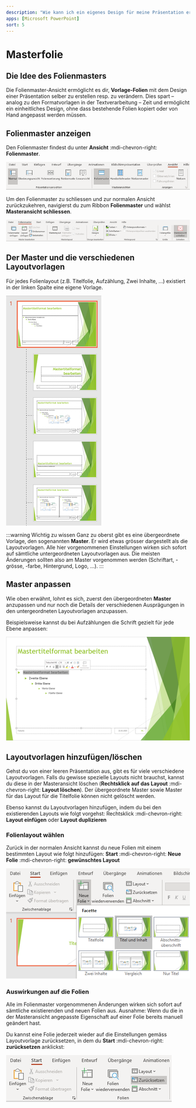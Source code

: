 ```yaml
---
description: "Wie kann ich ein eigenes Design für meine Präsentation erstellen?"
apps: [Microsoft PowerPoint]
sort: 5
---
```


# Masterfolie



## Die Idee des Folienmasters
Die Folienmaster-Ansicht ermöglicht es dir, **Vorlage-Folien** mit dem Design einer Präsentation selber zu erstellen resp. zu verändern. Dies spart – analog zu den Formatvorlagen in der Textverarbeitung – Zeit und ermöglicht ein einheitliches Design, ohne dass bestehende Folien kopiert oder von Hand angepasst werden müssen.


## Folienmaster anzeigen
Den Folienmaster findest du unter __Ansicht__ :mdi-chevron-right: __Folienmaster__.

![Folienmaster anzeigen](./images/folienmaster-anzeigen.png)

Um den Folienmaster zu schliessen und zur normalen Ansicht zurückzukehren, navigierst du zum Ribbon __Folienmaster__ und wählst __Masteransicht schliessen__.

![Folienmaster schliessen](./images/folienmaster-schliessen.png)


## Der Master und die verschiedenen Layoutvorlagen
Für jedes Folienlayout (z.B. Titelfolie, Aufzählung, Zwei Inhalte, ...) existiert in der linken Spalte eine eigene Vorlage.

![Layoutvorlagen im Folienmaster](./images/verschiedene-layoutvorlagen.png)

:::warning Wichtig zu wissen
Ganz zu oberst gibt es eine übergeordnete Vorlage, den sogenannten **Master**. Er wird etwas grösser dargestellt als die Layoutvorlagen. Alle hier vorgenommenen Einstellungen wirken sich sofort auf sämtliche untergeordneten Layoutvorlagen aus. Die meisten Änderungen sollten also am Master vorgenommen werden (Schriftart, -grösse, -farbe, Hintergrund, Logo, ...).
:::

## Master anpassen
Wie oben erwähnt, lohnt es sich, zuerst den übergeordneten **Master** anzupassen und nur noch die Details der verschiedenen Ausprägungen in den untergeordneten Layoutvorlagen anzupassen.

Beispielsweise kannst du bei Aufzählungen die Schrift gezielt für jede Ebene anpassen:

![Folienmaster anpassen](./images/master-anpassen.png)

## Layoutvorlagen hinzufügen/löschen
Gehst du von einer leeren Präsentation aus, gibt es für viele verschiedene Layoutvorlagen. Falls du gewisse spezielle Layouts nicht brauchst, kannst du diese in der Masteransicht löschen (__Rechtsklick auf das Layout__ :mdi-chevron-right: __Layout löschen__). Der übergeordnete Master sowie Master für das Layout für die Titelfolie können nicht gelöscht werden.

Ebenso kannst du Layoutvorlagen hinzufügen, indem du bei den existierenden Layouts wie folgt vorgehst: Rechtsklick :mdi-chevron-right: __Layout einfügen__ oder __Layout duplizieren__


### Folienlayout wählen
Zurück in der normalen Ansicht kannst du neue Folien mit einem bestimmten Layout wie folgt hinzufügen: __Start__ :mdi-chevron-right: __Neue Folie__ :mdi-chevron-right: __gewünschtes Layout__

![Folienmaster-layout wählen](./images/layout-waehlen.png)


### Auswirkungen auf die Folien
Alle im Folienmaster vorgenommenen Änderungen wirken sich sofort auf sämtliche existierenden und neuen Folien aus. Ausnahme: Wenn du die in der Masteransicht angepasste Eigenschaft auf einer Folie bereits manuell geändert hast.

Du kannst eine Folie jederzeit wieder auf die Einstellungen gemäss Layoutvorlage zurücksetzen, in dem du __Start__ :mdi-chevron-right: __zurücksetzen__ anklickst:

![Layout zurücksetzen](./images/layout-zuruecksetzen.png)
